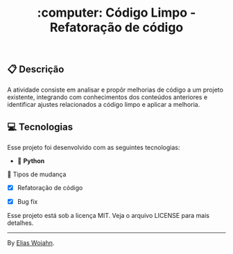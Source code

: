 <h1 align="center">
  :computer: Código Limpo - Refatoração de código
</h1>
<br>

## :clipboard: Descrição

A atividade consiste em analisar e propôr melhorias de código a um projeto existente, integrando com conhecimentos dos conteúdos anteriores e identificar ajustes relacionados a código limpo e aplicar a melhoria.


## 💻 Tecnologias

Esse projeto foi desenvolvido com as seguintes tecnologias:
- :snake: **Python**

:memo: Tipos de mudança

- [x] Refatoração de código
- [x] Bug fix 


Esse projeto está sob a licença MIT. Veja o arquivo LICENSE para mais detalhes.

---
By [Elias Wojahn](https://github.com/eli-wojahn).



